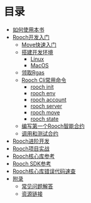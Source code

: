 # 目录

- [如何使用本书](./how_to_use.md)
- [Rooch开发入门](./rooch_start.md)
  - [Move快速入门](./rooch_start/move_quick_start.md)
  - [搭建开发环境](./rooch_start/setup.md)
    - [Linux](./rooch_start/setup/Linux.md)
    - [MacOS](./rooch_start/setup/MacOS.md)
  - [领取Rgas](./rooch_start/faucet.md)
  - [Rooch Cli常用命令](./rooch_start/Roochcli.md)
    - [rooch init](./rooch_start/roochcli/rooch_init.md)
    - [rooch env](./rooch_start/roochcli/rooch_env.md)
    - [rooch account](./rooch_start/roochcli/rooch_account.md)
    - [rooch server](./rooch_start/roochcli/rooch_server.md)
    - [rooch move](./rooch_start/roochcli/rooch_move.md)
    - [rooch state](./rooch_start/roochcli/rooch_state.md)
  - [编写第一个Rooch智能合约](./rooch_start/first_contract.md)
  - [调用和测试合约](./rooch_start/test_contract.md)
  <!-- - [清单文件与模块](./rooch_start/manifests.md)
    - [创建Move.toml](./rooch_start/manifests/create_toml.md)
    - [模块结构说明](./rooch_start/manifests/module_structure.md)
  - [基础语法](./rooch_start/syntax.md)
    - [变量与类型](./rooch_start/syntax/variables_types.md)
    - [函数定义](./rooch_start/syntax/functions.md)
  - [结构体](./rooch_start/structs.md) -->
- [Rooch进阶开发](./rooch_advanced.md)
  <!-- - [Rooch高级功能](./rooch_advanced/features.md)
    - [状态绑定](./rooch_advanced/features/state_binding.md)
    - [CSV资产跃迁](./rooch_advanced/features/csv_assets.md)
  - [复杂项目开发](./rooch_advanced/projects.md)
  - [性能与安全](./rooch_advanced/performance_security.md)
  - [调试与错误处理](./rooch_advanced/debugging.md)
  - [Move进阶主题](./rooch_advanced/move_advanced.md)
    - [对象（上）](./rooch_advanced/move_advanced/objects_part1.md)
    - [对象（下）](./rooch_advanced/move_advanced/objects_part2.md)
    - [能力（Abilities）](./rooch_advanced/move_advanced/abilities.md)
    - [动态字段](./rooch_advanced/move_advanced/dynamic_fields.md)
    - [Bag与Table](./rooch_advanced/move_advanced/bags_tables.md)
    - [设计模式](./rooch_advanced/move_advanced/patterns.md) -->
- [Rooch项目实战](./projects.md)
  <!-- - [投票应用](./projects/voting.md)
  - [NFT市场](./projects/nft.md)
  - [DeFi借贷平台](./projects/defi.md) -->
- [Rooch核心库参考](./core_library.md)
  <!-- - [moveos_std::account - 账户管理](./core_library/account.md)
  - [moveos_std::storage_context - 存储上下文](./core_library/storage_context.md)
  - [moveos_std::event - 事件管理](./core_library/event.md)
  - [rooch_framework::coin - 代币操作](./core_library/coin.md) -->
- [Rooch SDK参考](./sdk_reference.md)
- [Rooch核心库错误代码速查](./error_codes.md)
- [附录](./appendix.md)
  - [常见问题解答](./appendix/faq.md)
  - [资源链接](./appendix/resources.md)